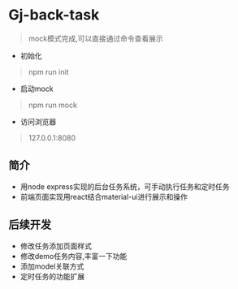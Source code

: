 # Gj-back-task
> mock模式完成,可以直接通过命令查看展示

+ 初始化
> npm run init

+ 启动mock
> npm run mock

+ 访问浏览器
> 127.0.0.1:8080

## 简介
+ 用node express实现的后台任务系统，可手动执行任务和定时任务
+ 前端页面实现用react结合material-ui进行展示和操作

## 后续开发
+ 修改任务添加页面样式
+ 修改demo任务内容,丰富一下功能
+ 添加model关联方式
+ 定时任务的功能扩展